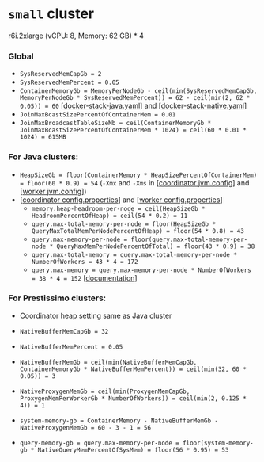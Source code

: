 # `small` cluster
r6i.2xlarge (vCPU: 8, Memory: 62 GB) * 4

### Global
* `SysReservedMemCapGb = 2`
* `SysReservedMemPercent = 0.05`
* `ContainerMemoryGb = MemoryPerNodeGb - ceil(min(SysReservedMemCapGb, MemoryPerNodeGb * SysReservedMemPercent)) = 62 - ceil(min(2, 62 * 0.05)) = 60` [[docker-stack-java.yaml](docker-stack-java.yaml)] and [[docker-stack-native.yaml](docker-stack-native.yaml)]
* `JoinMaxBcastSizePercentOfContainerMem = 0.01`
* `JoinMaxBroadcastTableSizeMb = ceil(ContainerMemoryGb * JoinMaxBcastSizePercentOfContainerMem * 1024) = ceil(60 * 0.01 * 1024) = 615MB`
### For Java clusters:
* `HeapSizeGb = floor(ContainerMemory * HeapSizePercentOfContainerMem) = floor(60 * 0.9) = 54` (`-Xmx` and `-Xms` in [[coordinator jvm.config](coordinator/jvm.config)] and [[worker jvm.config](workers/jvm.config)])
* [[coordinator config.properties](coordinator/config.properties)] and [[worker config.properties](worker/config.properties)]
  * `memory.heap-headroom-per-node = ceil(HeapSizeGb * HeadroomPercentOfHeap) = ceil(54 * 0.2) = 11`
  * `query.max-total-memory-per-node = floor(HeapSizeGb * QueryMaxTotalMemPerNodePercentOfHeap) = floor(54 * 0.8) = 43`
  * `query.max-memory-per-node = floor(query.max-total-memory-per-node * QueryMaxMemPerNodePercentOfTotal) = floor(43 * 0.9) = 38`
  * `query.max-total-memory = query.max-total-memory-per-node * NumberOfWorkers = 43 * 4 = 172`
  * `query.max-memory = query.max-memory-per-node * NumberOfWorkers = 38 * 4 = 152` [[documentation](https://prestodb.io/docs/current/admin/properties.html#memory-management-properties)]
### For Prestissimo clusters:
* Coordinator heap setting same as Java cluster
* `NativeBufferMemCapGb = 32`
* `NativeBufferMemPercent = 0.05`
* `NativeBufferMemGb = ceil(min(NativeBufferMemCapGb, ContainerMemoryGb * NativeBufferMemPercent)) = ceil(min(32, 60 * 0.05)) = 3`
* `NativeProxygenMemGb = ceil(min(ProxygenMemCapGb, ProxygenMemPerWorkerGb * NumberOfWorkers)) = ceil(min(2, 0.125 * 4)) = 1`

* `system-memory-gb = ContainerMemory - NativeBufferMemGb - NativeProxygenMemGb = 60 - 3 - 1 = 56`
* `query-memory-gb = query.max-memory-per-node = floor(system-memory-gb * NativeQueryMemPercentOfSysMem) = floor(56 * 0.95) = 53`
